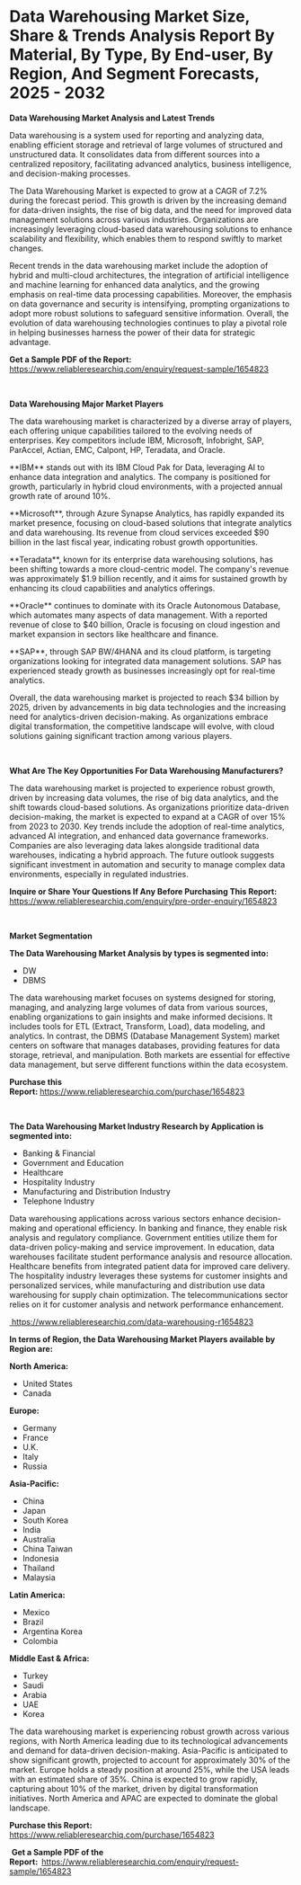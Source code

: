 <p><h1>Data Warehousing Market Size, Share & Trends Analysis Report By Material, By Type, By End-user, By Region, And Segment Forecasts, 2025 - 2032</h1></p><p><strong>Data Warehousing Market Analysis and Latest Trends</strong></p>
<p><p>Data warehousing is a system used for reporting and analyzing data, enabling efficient storage and retrieval of large volumes of structured and unstructured data. It consolidates data from different sources into a centralized repository, facilitating advanced analytics, business intelligence, and decision-making processes.</p><p>The Data Warehousing Market is expected to grow at a CAGR of 7.2% during the forecast period. This growth is driven by the increasing demand for data-driven insights, the rise of big data, and the need for improved data management solutions across various industries. Organizations are increasingly leveraging cloud-based data warehousing solutions to enhance scalability and flexibility, which enables them to respond swiftly to market changes.</p><p>Recent trends in the data warehousing market include the adoption of hybrid and multi-cloud architectures, the integration of artificial intelligence and machine learning for enhanced data analytics, and the growing emphasis on real-time data processing capabilities. Moreover, the emphasis on data governance and security is intensifying, prompting organizations to adopt more robust solutions to safeguard sensitive information. Overall, the evolution of data warehousing technologies continues to play a pivotal role in helping businesses harness the power of their data for strategic advantage.</p></p>
<p><strong>Get a Sample PDF of the Report:&nbsp;</strong> <a href="https://www.reliableresearchiq.com/enquiry/request-sample/1654823?utm_campaign=2320&utm_medium=2&utm_source=Github&utm_content=ia&utm_term=16042025&utm_id=data-warehousing">https://www.reliableresearchiq.com/enquiry/request-sample/1654823</a></p>
<p>&nbsp;</p>
<p><strong>Data Warehousing Major Market Players</strong></p>
<p><p>The data warehousing market is characterized by a diverse array of players, each offering unique capabilities tailored to the evolving needs of enterprises. Key competitors include IBM, Microsoft, Infobright, SAP, ParAccel, Actian, EMC, Calpont, HP, Teradata, and Oracle.</p><p>**IBM** stands out with its IBM Cloud Pak for Data, leveraging AI to enhance data integration and analytics. The company is positioned for growth, particularly in hybrid cloud environments, with a projected annual growth rate of around 10%.</p><p>**Microsoft**, through Azure Synapse Analytics, has rapidly expanded its market presence, focusing on cloud-based solutions that integrate analytics and data warehousing. Its revenue from cloud services exceeded $90 billion in the last fiscal year, indicating robust growth opportunities.</p><p>**Teradata**, known for its enterprise data warehousing solutions, has been shifting towards a more cloud-centric model. The company's revenue was approximately $1.9 billion recently, and it aims for sustained growth by enhancing its cloud capabilities and analytics offerings.</p><p>**Oracle** continues to dominate with its Oracle Autonomous Database, which automates many aspects of data management. With a reported revenue of close to $40 billion, Oracle is focusing on cloud ingestion and market expansion in sectors like healthcare and finance.</p><p>**SAP**, through SAP BW/4HANA and its cloud platform, is targeting organizations looking for integrated data management solutions. SAP has experienced steady growth as businesses increasingly opt for real-time analytics.</p><p>Overall, the data warehousing market is projected to reach $34 billion by 2025, driven by advancements in big data technologies and the increasing need for analytics-driven decision-making. As organizations embrace digital transformation, the competitive landscape will evolve, with cloud solutions gaining significant traction among various players.</p></p>
<p>&nbsp;</p>
<p><strong>What Are The Key Opportunities For Data Warehousing Manufacturers?</strong></p>
<p><p>The data warehousing market is projected to experience robust growth, driven by increasing data volumes, the rise of big data analytics, and the shift towards cloud-based solutions. As organizations prioritize data-driven decision-making, the market is expected to expand at a CAGR of over 15% from 2023 to 2030. Key trends include the adoption of real-time analytics, advanced AI integration, and enhanced data governance frameworks. Companies are also leveraging data lakes alongside traditional data warehouses, indicating a hybrid approach. The future outlook suggests significant investment in automation and security to manage complex data environments, especially in regulated industries.</p></p>
<p><strong>Inquire or Share Your Questions If Any Before Purchasing This Report:</strong> <a href="https://www.reliableresearchiq.com/enquiry/pre-order-enquiry/1654823?utm_campaign=2320&utm_medium=2&utm_source=Github&utm_content=ia&utm_term=16042025&utm_id=data-warehousing">https://www.reliableresearchiq.com/enquiry/pre-order-enquiry/1654823</a></p>
<p>&nbsp;</p>
<p><strong>Market Segmentation</strong></p>
<p><strong>The Data Warehousing Market Analysis by types is segmented into:</strong></p>
<p><ul><li>DW</li><li>DBMS</li></ul></p>
<p><p>The data warehousing market focuses on systems designed for storing, managing, and analyzing large volumes of data from various sources, enabling organizations to gain insights and make informed decisions. It includes tools for ETL (Extract, Transform, Load), data modeling, and analytics. In contrast, the DBMS (Database Management System) market centers on software that manages databases, providing features for data storage, retrieval, and manipulation. Both markets are essential for effective data management, but serve different functions within the data ecosystem.</p></p>
<p><strong>Purchase this Report:&nbsp;</strong><a href="https://www.reliableresearchiq.com/purchase/1654823?utm_campaign=2320&utm_medium=2&utm_source=Github&utm_content=ia&utm_term=16042025&utm_id=data-warehousing">https://www.reliableresearchiq.com/purchase/1654823</a></p>
<p>&nbsp;</p>
<p><strong>The Data Warehousing Market Industry Research by Application is segmented into:</strong></p>
<p><ul><li>Banking & Financial</li><li>Government and Education</li><li>Healthcare</li><li>Hospitality Industry</li><li>Manufacturing and Distribution Industry</li><li>Telephone Industry</li></ul></p>
<p><p>Data warehousing applications across various sectors enhance decision-making and operational efficiency. In banking and finance, they enable risk analysis and regulatory compliance. Government entities utilize them for data-driven policy-making and service improvement. In education, data warehouses facilitate student performance analysis and resource allocation. Healthcare benefits from integrated patient data for improved care delivery. The hospitality industry leverages these systems for customer insights and personalized services, while manufacturing and distribution use data warehousing for supply chain optimization. The telecommunications sector relies on it for customer analysis and network performance enhancement.</p></p>
<p><a href="https://www.reliableresearchiq.com/data-warehousing-r1654823?utm_campaign=2320&utm_medium=2&utm_source=Github&utm_content=ia&utm_term=16042025&utm_id=data-warehousing">&nbsp;https://www.reliableresearchiq.com/data-warehousing-r1654823</a></p>
<p><strong>In terms of Region, the Data Warehousing Market Players available by Region are:</strong></p>
<p>
    <p> <strong> North America: </strong>
        <ul>
            <li>United States</li>
            <li>Canada</li>
        </ul>
        </p> 
    <p> <strong> Europe: </strong>
        <ul>
            <li>Germany</li>
            <li>France</li>
            <li>U.K.</li>
            <li>Italy</li>
            <li>Russia</li>
        </ul>
        </p> 
    <p> <strong> Asia-Pacific: </strong>
        <ul>
            <li>China</li>
            <li>Japan</li>
            <li>South Korea</li>
            <li>India</li>
            <li>Australia</li>
            <li>China Taiwan</li>
            <li>Indonesia</li>
            <li>Thailand</li>
            <li>Malaysia</li>
        </ul>
        </p> 
    <p> <strong> Latin America: </strong>
        <ul>
            <li>Mexico</li>
            <li>Brazil</li>
            <li>Argentina Korea</li>
            <li>Colombia</li>
        </ul>
        </p> 
    <p> <strong> Middle East & Africa: </strong>
        <ul>
            <li>Turkey</li>
            <li>Saudi</li>
            <li>Arabia</li>
            <li>UAE</li>
            <li>Korea</li>
        </ul>
    </p>
    </p>
<p><p>The data warehousing market is experiencing robust growth across various regions, with North America leading due to its technological advancements and demand for data-driven decision-making. Asia-Pacific is anticipated to show significant growth, projected to account for approximately 30% of the market. Europe holds a steady position at around 25%, while the USA leads with an estimated share of 35%. China is expected to grow rapidly, capturing about 10% of the market, driven by digital transformation initiatives. North America and APAC are expected to dominate the global landscape.</p></p>
<p><strong>Purchase this Report: </strong><a href="https://www.reliableresearchiq.com/purchase/1654823?utm_campaign=2320&utm_medium=2&utm_source=Github&utm_content=ia&utm_term=16042025&utm_id=data-warehousing">https://www.reliableresearchiq.com/purchase/1654823</a></p>
<p>&nbsp;<strong>Get a Sample PDF of the Report:&nbsp;&nbsp;</strong><a href="https://www.reliableresearchiq.com/enquiry/request-sample/1654823?utm_campaign=2320&utm_medium=2&utm_source=Github&utm_content=ia&utm_term=16042025&utm_id=data-warehousing">https://www.reliableresearchiq.com/enquiry/request-sample/1654823</a></p>
<p><strong></strong></p>
<p><p></p><p></p><p></p></p>